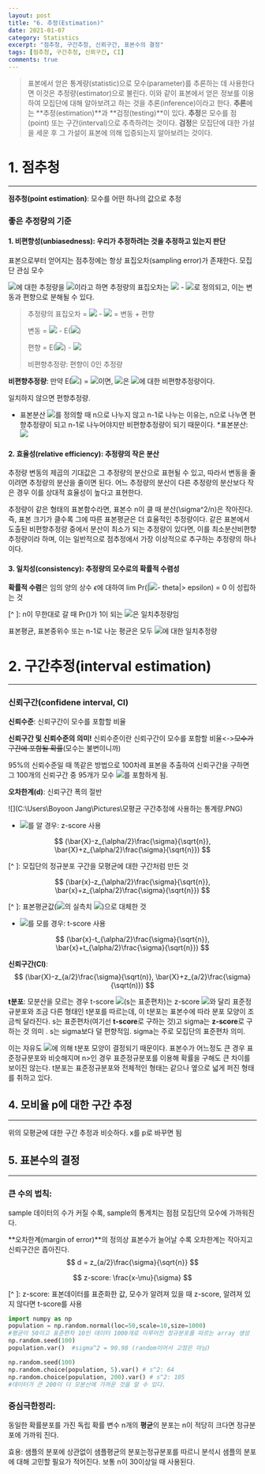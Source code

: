 ```yaml
---
layout: post
title: "6. 추정(Estimation)"
date: 2021-01-07
category: Statistics
excerpt: "점추청, 구간추청, 신뢰구간, 표본수의 결정"
tags: [점추청, 구간추청, 신뢰구간, CI]
comments: true
---
```




> 표본에서 얻은 통계량(statistic)으로 모수(parameter)를 추론하는 데 사용한다면 이것은 추정량(estimator)으로 불린다. 이와 같이 표본에서 얻은 정보를 이용하여 모집단에 대해 알아보려고 하는 것을 추론(inference)이라고 한다. **추론**에는 **추정(estimation)**과 **검정(testing)**이 있다. **추정**은 모수를 점(point) 또는 구간(interval)으로 추측하려는 것이다. **검정**은 모집단에 대한 가설을 세운 후 그 가설이 표본에 의해 입증되는지 알아보려는 것이다.



# 1. 점추청

---

**점추청(point estimation)**: 모수를 어떤 하나의 값으로 추정



### 좋은 추정량의 기준

#### 1. 비편향성(unbiasedness): 우리가 추정하려는 것을 추정하고 있는지 판단

표본으로부터 얻어지는 점추정에는 항상 표집오차(sampling error)가 존재한다. 모집단 관심 모수 

 <img src="https://render.githubusercontent.com/render/math?math=\theta">에 대한 추정량을 <img src="https://render.githubusercontent.com/render/math?math=\hat{\theta}">이라고 하면 추정량의 표집오차는 <img src="https://render.githubusercontent.com/render/math?math=\hat{\theta}"> - <img src="https://render.githubusercontent.com/render/math?math=\theta">로 정의되고, 이는 변동과 편향으로 분해될 수 있다.

> 추정량의 표집오차 = <img src="https://render.githubusercontent.com/render/math?math=\hat{\theta}"> - <img src="https://render.githubusercontent.com/render/math?math=\theta"> = 변동 + 편향
>
> 변동 = <img src="https://render.githubusercontent.com/render/math?math=\hat{\theta}"> - E(<img src="https://render.githubusercontent.com/render/math?math=\hat{\theta}">)
>
> 편향 = E(<img src="https://render.githubusercontent.com/render/math?math=\hat{\theta}">) - <img src="https://render.githubusercontent.com/render/math?math=\theta">
>
> 비편향추정량: 편향이 0인 추정량

**비편향추정량**: 만약 E(<img src="https://render.githubusercontent.com/render/math?math=\hat{\theta}">) = <img src="https://render.githubusercontent.com/render/math?math=\theta">이면, <img src="https://render.githubusercontent.com/render/math?math=\hat{\theta}">은 <img src="https://render.githubusercontent.com/render/math?math=\theta">에 대한 비편향추정량이다. 

일치하지 않으면 편향추정량. 

* 표본분산 <img src="https://render.githubusercontent.com/render/math?math=\S^2">를 정의할 때 n으로 나누지 않고 n-1로 나누는 이유는, n으로 나누면 편향추정량이 되고 n-1로 나누어야지만 비편향추정량이 되기 때문이다. *표본분산: <img src="https://render.githubusercontent.com/render/math?math=\frac{n}{n-1}\sigma^2">



#### 2. 효율성(relative efficiency): 추정량의 작은 분산

추정량 변동의 제곱의 기대값은 그 추정량의 분산으로 표현될 수 있고, 따라서 변동을 줄이려면 추정량의 분산을 줄이면 된다. 어느 추정량의 분산이 다른 추정량의 분산보다 작은 경우 이를 상대적 효율성이 높다고 표현한다. 

추정량이 같은 형태의 표본함수라면, 표본수 n이 클 때 분산(\sigma^2/n)은 작아진다. 즉, 표본 크기가 클수록 그에 따른 표본평균은 더 효율적인 추정량이다. 같은 표본에서 도출된 비편향추정량 중에서 분산이 최소가 되는 추정량이 있다면, 이를 최소분산비편향추정량이라 하며, 이는 일반적으로 점추정에서 가장 이상적으로 추구하는 추정량의 하나이다. 



#### 3. 일치성(consistency): 추정량의 모수로의 확률적 수렴성

**확률적 수렴**은 임의 양의 상수 $\epsilon$에 대하여 lim Pr(|<img src="https://render.githubusercontent.com/render/math?math=\hat{\theta}">- theta|> epsilon) = 0 이 성립하는 것

[^ ]: n이 무한대로 갈 때 Pr()가 1이 되는 <img src="https://render.githubusercontent.com/render/math?math=\hat{\theta}">은 일치추정량임

표본평균, 표본중위수 또는 n-1로 나눈 평균은 모두 <img src="https://render.githubusercontent.com/render/math?math=\mu">에 대한 일치추정량



# 2. 구간추정(interval estimation)

---

### 신뢰구간(confidene interval, CI)

**신뢰수준**: 신뢰구간이 모수를 포함할 비율

**신뢰구간 및 신뢰수준의 의미!**  신뢰수준이란 신뢰구간이 모수를 포함할 비율<->~~모수가 구간에 포함될 확률~~(모수는 불변이니까)

95%의 신뢰수준일 때 똑같은 방법으로 100차례 표본을 추출하여 신뢰구간을 구하면 그 100개의 신뢰구간 중 95개가 모수 <img src="https://render.githubusercontent.com/render/math?math=mu">를 포함하게 됨.



**오차한계(d)**: 신뢰구간 폭의 절반

![](C:\Users\Boyoon Jang\Pictures\모평균 구간추정에 사용하는 통계량.PNG)

*  <img src="https://render.githubusercontent.com/render/math?math=\sigma">를 알 경우: z-score 사용 

$$
(\bar{X}-z_{\alpha/2}\frac{\sigma}{\sqrt{n}}, \bar{X}+z_{\alpha/2}\frac{\sigma}{\sqrt{n}})
$$

[^ ]: 모집단의 정규분포 구간을 모평균에 대한 구간처럼 만든 것

$$
(\bar{x}-z_{\alpha/2}\frac{\sigma}{\sqrt{n}}, \bar{x}+z_{\alpha/2}\frac{\sigma}{\sqrt{n}})
$$

[^ ]: 표본평균값(<img src="https://render.githubusercontent.com/render/math?math=\bar{X}">의 실측치  <img src="https://render.githubusercontent.com/render/math?math=\bar{x}">)으로 대체한 것

* <img src="https://render.githubusercontent.com/render/math?math=\sigma">를 모를 경우: t-score 사용

$$
(\bar{x}-t_{\alpha/2}\frac{\sigma}{\sqrt{n}}, \bar{x}+t_{\alpha/2}\frac{\sigma}{\sqrt{n}})
$$

 

**신뢰구간(CI)**: 
$$
(\bar{X}-z_{a/2}\frac{\sigma}{\sqrt(n)}, \bar{X}+z_{a/2}\frac{\sigma}{\sqrt(n)})
$$


**t분포**: 모분산을 모르는 경우 t-score <img src="https://render.githubusercontent.com/render/math?math=\frac{\bar{X}-\mu}{s/\sqrt{n}}">(s는 표준편차)는 z-score <img src="https://render.githubusercontent.com/render/math?math=\frac{\bar{X}-\mu}{\sigma/\sqrt{n}}">와 달리 표준정규분포와 조금 다른 형태인 t분포를 따르는데, 이 t분포는 표본수에 따라 분포 모양이 조금씩 달라진다.  s는 표준편차(여기선 **t-score**로 구하는 것)고 sigma는 **z-score**로 구하는 것 의미 . s는 sigma보다 덜 편향적임. sigma는 주로 모집단의 표준편차 의미.

이는 자유도 <img src="https://render.githubusercontent.com/render/math?math=(\nu=n-1)>=30">에 의해 t분포 모양이 결정되기 때문이다. 표본수가 어느정도 큰 경우 표준정규분포와 비슷해지며 n>인 경우 표준정규분포를 이용해 확률을 구해도 큰 차이를 보이진 않는다. t분포는 표준정규분포와 전체적인 형태는 같으나 옆으로 넓게 퍼진 형태를 취하고 있다.



## 4. 모비율 p에 대한 구간 추정

---

위의 모평균에 대한 구간 추정과 비슷하다. x를 p로 바꾸면 됨 



## 5. 표본수의 결정

---



### 큰 수의 법칙: 

sample 데이터의 수가 커질 수록, sample의 통계치는 점점 모집단의 모수에 가까워진다.

**오차한계(margin of error)**의 정의상 표본수가 늘어날 수록 오차한계는 작아지고 신뢰구간은 좁아진다.
$$
d = z_{a/2}\frac{\sigma}{\sqrt{n}}
$$

$$
z-score: \frac{x-\mu}{\sigma}
$$

[^ ]: z-score: 표본데이터를 표준화한 값, 모수가 알려져 있을 때 z-score, 알려져 있지 않다면 t-score를 사용

```python
import numpy as np
population = np.random.normal(loc=50,scale=10,size=1000) 
#평균이 50이고 표준편차 10인 데이터 1000개로 이루어진 정규분포를 따르는 array 생성 
np.random.seed(100)
population.var()  #sigma^2 = 90.98 (random이어서 고정은 아님)
```

```python
np.random.seed(100)
np.random.choice(population, 5).var() # s^2: 64     
np.random.choice(population, 200).var() # s^2: 105
#데이터가 큰 200이 더 모분산에 가까운 것을 알 수 있다.
```



### 중심극한정리: 
동일한 확률분포를 가진 독립 확률 변수 n개의 **평균**의 분포는 n이 적당히 크다면 정규분포에 가까워 진다.

효용: 샘플의 분포에 상관없이 샘플평균의 분포는정규분포를 따르니 분석시 샘플의 분포에 대해 고민할 필요가 적어진다. 보통 n이 30이상일 때 사용된다.
